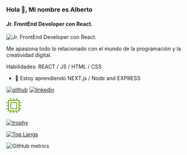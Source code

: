 ### Hola 👋, Mi nombre es Alberto
#### Jr. FrontEnd Developer  con React.
![Jr. FrontEnd Developer  con React.](https://raulpacheco.dev/_next/image?url=%2Fstatic%2Fimages%2Fblog%2Fpor-que-usar-react%2Fportada.png&w=3840&q=75)

Me apasiona todo lo relacionado con el mundo de la programación y la creatividad digital.

Habilidades: REACT / JS / HTML / CSS 

- 🌱 Estoy aprendiendo NEXT.js / Node and EXPRESS 


[<img src='https://cdn.jsdelivr.net/npm/simple-icons@3.0.1/icons/github.svg' alt='github' height='40'>](https://github.com/APC9)  [<img src='https://cdn.jsdelivr.net/npm/simple-icons@3.0.1/icons/linkedin.svg' alt='linkedin' height='40'>](https://www.linkedin.com/in//alberto-antonio-peña-castillo-45bb1225a//)  

<a href='https://docs.github.com/en/developers'><img src='https://raw.githubusercontent.com/acervenky/animated-github-badges/master/assets/devbadge.gif' width='40' height='40'></a> 

[![trophy](https://github-profile-trophy.vercel.app/?username=APC9)](https://github.com/ryo-ma/github-profile-trophy)

[![Top Langs](https://github-readme-stats.vercel.app/api/top-langs/?username=APC9)](https://github.com/anuraghazra/github-readme-stats)

![GitHub metrics](https://metrics.lecoq.io/APC9)  

